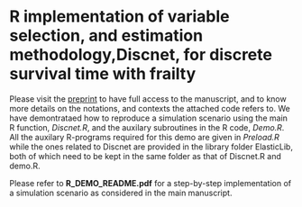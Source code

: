 # R implementation of variable selection, and estimation methodology,Discnet, for discrete survival time with frailty

Please visit the [preprint](https://arxiv.org/abs/2112.03762) to have full access to the manuscript, and to know more details on the notations, and contexts the attached code refers to. We have demontrataed how to reproduce a simulation  scenario using the main R function, *Discnet.R*, and the auxilary subroutines in the R code, *Demo.R*. All the auxilary R-programs required for this demo are given in *Preload.R* while the ones related to Discnet are provided in the library folder ElasticLib, both of which need to be kept in the same folder as that of Discnet.R and demo.R. 

Please refer to **R_DEMO_README.pdf** for a step-by-step implementation of a simulation scenario as considered in the main manuscript.